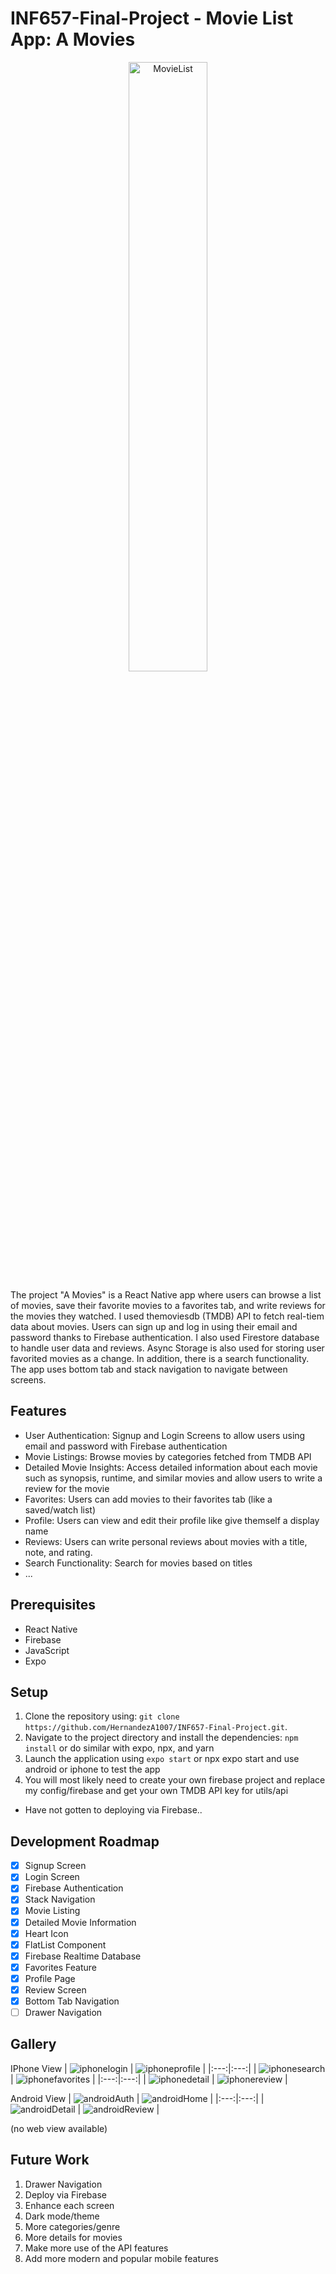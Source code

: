 # INF657-Final-Project - Movie List App: A Movies

<p align="center">
    <img src="./img/MovieList.jfif" alt="MovieList" height= 50% width=50%/>
</p>

The project "A Movies" is a React Native app where users can browse a list of movies, save their favorite movies to a favorites tab, and write reviews for the movies they watched. I used themoviesdb (TMDB) API to fetch real-tiem data about movies. Users can sign up and log in using their email and password thanks to Firebase authentication. I also used Firestore database to handle user data and reviews. Async Storage is also used for storing user favorited movies as a change. In addition, there is a search functionality. The app uses bottom tab and stack navigation to navigate between screens.

## Features

- User Authentication: Signup and Login Screens to allow users using email and password with Firebase authentication
- Movie Listings: Browse movies by categories fetched from TMDB API
- Detailed Movie Insights: Access detailed information about each movie such as synopsis, runtime, and similar movies and allow users to write a review for the movie
- Favorites: Users can add movies to their favorites tab (like a saved/watch list)
- Profile: Users can view and edit their profile like give themself a display name
- Reviews: Users can write personal reviews about movies with a title, note, and rating.
- Search Functionality: Search for movies based on titles
- ...

## Prerequisites

- React Native
- Firebase
- JavaScript
- Expo

## Setup

1. Clone the repository using: `git clone https://github.com/HernandezA1007/INF657-Final-Project.git`.
2. Navigate to the project directory and install the dependencies: `npm install` or do similar with expo, npx, and yarn
3. Launch the application using `expo start` or npx expo start and use android or iphone to test the app
4. You will most likely need to create your own firebase project and replace my config/firebase and get your own TMDB API key for utils/api

- Have not gotten to deploying via Firebase..

## Development Roadmap

- [x] Signup Screen
- [x] Login Screen
- [x] Firebase Authentication
- [x] Stack Navigation
- [x] Movie Listing
- [x] Detailed Movie Information
- [x] Heart Icon
- [x] FlatList Component
- [x] Firebase Realtime Database
- [x] Favorites Feature
- [x] Profile Page
- [x] Review Screen
- [x] Bottom Tab Navigation
- [ ] Drawer Navigation

## Gallery

IPhone View
| ![iphonelogin](./img/logInScreen.jfif) | ![iphoneprofile](./img/Profile.jfif) |
|:---:|:---:|
| ![iphonesearch](./img/Search.jfif) | ![iphonefavorites](./img/Favorites.jfif) |
|:---:|:---:|
| ![iphonedetail](./img/MovieDetail.jfif) | ![iphonereview](./img/Reviews.jfif) |

Android View
| ![androidAuth](./img/androidAuth.jpg) | ![androidHome](./img/AndroidHome.jpg) |
|:---:|:---:|
| ![androidDetail](./img/androidDetail.jpg) | ![androidReview](./img/androidReview.jpg) |

(no web view available)

## Future Work

1. Drawer Navigation
2. Deploy via Firebase
3. Enhance each screen
4. Dark mode/theme
5. More categories/genre
6. More details for movies
7. Make more use of the API features
8. Add more modern and popular mobile features

